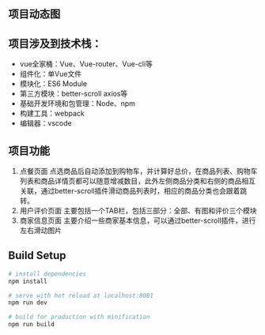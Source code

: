 
## 项目动态图
## 项目涉及到技术栈：
- vue全家桶：Vue、Vue-router、Vue-cli等
- 组件化：单Vue文件
- 模块化：ES6 Module
- 第三方模块：better-scroll axios等
- 基础开发环境和包管理：Node、npm
- 构建工具：webpack
- 编辑器：vscode

## 项目功能
1. 点餐页面
点选商品后自动添加到购物车，并计算好总价，在商品列表、购物车列表和商品详情页都可以随意增减数目，此外左侧商品分类和右侧的商品相互关联，通过better-scroll插件滑动商品列表时，相应的商品分类也会跟着跳转。
2. 用户评价页面
主要包括一个TAB栏，包括三部分：全部、有图和评价三个模块
3. 商家信息页面
主要介绍一些商家基本信息，可以通过better-scroll插件，进行左右滑动图片


## Build Setup
``` bash
# install dependencies
npm install

# serve with hot reload at localhost:8081
npm run dev

# build for production with minification
npm run build

```


